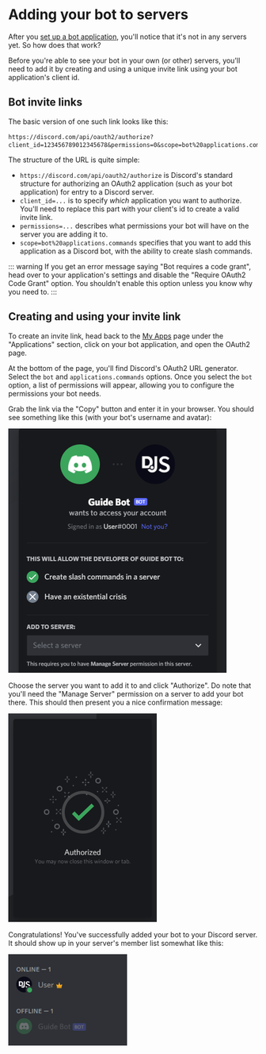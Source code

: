 # Adding your bot to servers

After you [set up a bot application](/preparations/setting-up-a-bot-application.md), you'll notice that it's not in any servers yet. So how does that work?

Before you're able to see your bot in your own (or other) servers, you'll need to add it by creating and using a unique invite link using your bot application's client id.

## Bot invite links

The basic version of one such link looks like this:

```:no-line-numbers
https://discord.com/api/oauth2/authorize?client_id=123456789012345678&permissions=0&scope=bot%20applications.commands
```

The structure of the URL is quite simple:

* `https://discord.com/api/oauth2/authorize` is Discord's standard structure for authorizing an OAuth2 application (such as your bot application) for entry to a Discord server.
* `client_id=...` is to specify _which_ application you want to authorize. You'll need to replace this part with your client's id to create a valid invite link.
* `permissions=...` describes what permissions your bot will have on the server you are adding it to.
* `scope=bot%20applications.commands` specifies that you want to add this application as a Discord bot, with the ability to create slash commands.

::: warning
If you get an error message saying "Bot requires a code grant", head over to your application's settings and disable the "Require OAuth2 Code Grant" option. You shouldn't enable this option unless you know why you need to.
:::

## Creating and using your invite link

To create an invite link, head back to the [My Apps](https://discord.com/developers/applications/me) page under the "Applications" section, click on your bot application, and open the OAuth2 page.

At the bottom of the page, you'll find Discord's OAuth2 URL generator. Select the `bot` and `applications.commands` options. Once you select the `bot` option, a list of permissions will appear, allowing you to configure the permissions your bot needs.

Grab the link via the "Copy" button and enter it in your browser. You should see something like this (with your bot's username and avatar):

![Bot Authorization page](./images/bot-auth-page.png)

Choose the server you want to add it to and click "Authorize". Do note that you'll need the "Manage Server" permission on a server to add your bot there. This should then present you a nice confirmation message:

![Bot authorized](./images/bot-authorized.png)

Congratulations! You've successfully added your bot to your Discord server. It should show up in your server's member list somewhat like this:

![Bot in server's member list](./images/bot-in-memberlist.png)
